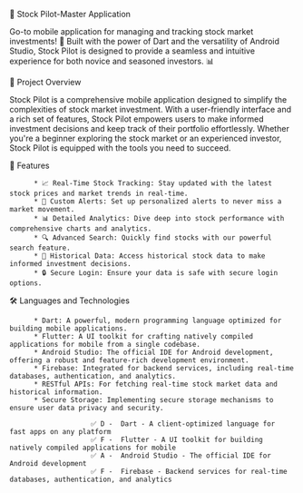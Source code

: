 📱 Stock Pilot-Master Application

Go-to mobile application for managing and tracking stock market investments! 🚀 Built with the power of Dart and the versatility of Android Studio, Stock Pilot is 
designed to provide a seamless and intuitive experience for both novice and seasoned investors. 📊

🚀 Project Overview

Stock Pilot is a comprehensive mobile application designed to simplify the complexities of stock market investment. With a user-friendly interface and a rich set of 
features, Stock Pilot empowers users to make informed investment decisions and keep track of their portfolio effortlessly. Whether you're a beginner exploring the stock
market or an experienced investor, Stock Pilot is equipped with the tools you need to succeed.

🌟 Features

          * 📈 Real-Time Stock Tracking: Stay updated with the latest stock prices and market trends in real-time.
          * 🔔 Custom Alerts: Set up personalized alerts to never miss a market movement.
          * 📊 Detailed Analytics: Dive deep into stock performance with comprehensive charts and analytics.
          * 🔍 Advanced Search: Quickly find stocks with our powerful search feature.
          * 📅 Historical Data: Access historical stock data to make informed investment decisions.
          * 🔒 Secure Login: Ensure your data is safe with secure login options.

🛠️ Languages and Technologies

          * Dart: A powerful, modern programming language optimized for building mobile applications.
          * Flutter: A UI toolkit for crafting natively compiled applications for mobile from a single codebase.
          * Android Studio: The official IDE for Android development, offering a robust and feature-rich development environment.
          * Firebase: Integrated for backend services, including real-time databases, authentication, and analytics.
          * RESTful APIs: For fetching real-time stock market data and historical information.
          * Secure Storage: Implementing secure storage mechanisms to ensure user data privacy and security.

                        ✅ D -  Dart - A client-optimized language for fast apps on any platform
                        ✅ F -  Flutter - A UI toolkit for building natively compiled applications for mobile
                        ✅ A -  Android Studio - The official IDE for Android development
                        ✅ F -  Firebase - Backend services for real-time databases, authentication, and analytics


          





